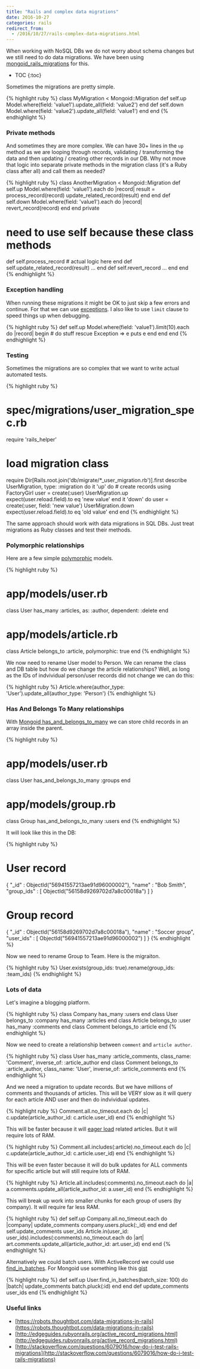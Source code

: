 ```yaml
---
title: "Rails and complex data migrations"
date: 2016-10-27
categories: rails
redirect_from:
  - /2016/10/27/rails-complex-data-migrations.html
---
```


When working with NoSQL DBs we do not worry about schema changes but we still need to do data migrations.  We have been using [mongoid_rails_migrations](https://github.com/adacosta/mongoid_rails_migrations) for this.

* TOC
{:toc}

Sometimes the migrations are pretty simple.  

{% highlight ruby %}
class MyMigration < Mongoid::Migration
  def self.up
    Model.where(field: 'value1').update_all(field: 'value2')
  end
  def self.down
    Model.where(field: 'value2').update_all(field: 'value1')
  end
end
{% endhighlight %}

### Private methods

And sometimes they are more complex.  We can have 30+ lines in the `up` method as we are looping through records, validating / transforming the data and then updating / creating other records in our DB.  Why not move that logic into separate private methods in the migration class (it's a Ruby class after all) and call them as needed?  

{% highlight ruby %}
class AnotherMigration < Mongoid::Migration
  def self.up
    Model.where(field: 'value1').each do |record|
      result = process_record(record)
      update_related_record(result)
    end
  end
  def self.down
    Model.where(field: 'value1').each do |record|
      revert_record(record)
    end
  end
private
  # need to use self because these class methods
  def self.process_record
    # actual logic here
  end
  def self.update_related_record(result)
    ...
  end
  def self.revert_record
    ...
  end
end
{% endhighlight %}

### Exception handling

When running these migrations it might be OK to just skip a few errors and continue.  For that we can use  [exceptions](http://rubylearning.com/satishtalim/ruby_exceptions.html).  I also like to use `limit` clause to speed things up when debugging.

{% highlight ruby %}
def self.up
  Model.where(field: 'value1').limit(10).each do |record|
    begin
      # do stuff
    rescue Exception => e
      puts e
    end
  end
end
{% endhighlight %}

### Testing

Sometimes the migrations are so complex that we want to write actual automated tests.  

{% highlight ruby %}
# spec/migrations/user_migration_spec.rb
require 'rails_helper'
# load migration class
require Dir[Rails.root.join('db/migrate/*_user_migration.rb')].first
describe UserMigration, type: :migration do
  it 'up' do
    # create records using FactoryGirl
    user = create(:user)
    UserMigration.up
    expect(user.reload.field).to eq 'new value'
  end
  it 'down' do
    user = create(:user, field: 'new value')
    UserMigration.down
    expect(user.reload.field).to eq 'old value'
  end
end
{% endhighlight %}

The same approach should work with data migrations in SQL DBs.  Just treat migrations as Ruby classes and test their methods.  

### Polymorphic relationships

Here are a few simple [polymorphic](http://guides.rubyonrails.org/association_basics.html#polymorphic-associations) models.  

{% highlight ruby %}
# app/models/user.rb
class User
  has_many :articles, as: :author, dependent: :delete
end
# app/models/article.rb
class Article
  belongs_to :article, polymorphic: true
end
{% endhighlight %}

We now need to rename User model to Person.  We can rename the class and DB table but how do we change the article relationships?  Well, as long as the IDs of indvividual person/user records did not change we can do this:

{% highlight ruby %}
Article.where(author_type: 'User').update_all(author_type: 'Person')
{% endhighlight %}

### Has And Belongs To Many relationships

With [Mongoid has_and_belongs_to_many](https://docs.mongodb.com/ruby-driver/master/tutorials/6.0.0/mongoid-relations/#has-and-belongs-to-many) we can store child records in an array inside the parent.  

{% highlight ruby %}
# app/models/user.rb
class User
  has_and_belongs_to_many :groups
end
# app/models/group.rb
class Group
  has_and_belongs_to_many :users
end
{% endhighlight %}

It will look like this in the DB:

{% highlight ruby %}
# User record
{
    "_id" : ObjectId("56941557213ae91d96000002"),
    "name" : "Bob Smith",
    "group_ids" : [
        ObjectId("56158d9269702d7a8c00018a")
    ]
}
# Group record
{
    "_id" : ObjectId("56158d9269702d7a8c00018a"),
    "name" : "Soccer group",
    "user_ids" : [
        ObjectId("56941557213ae91d96000002")
    ]
}
{% endhighlight %}

Now we need to rename Group to Team.  Here is the migraiton.  

{% highlight ruby %}
User.exists(group_ids: true).rename(group_ids: :team_ids)
{% endhighlight %}

### Lots of data

Let's imagine a blogging platform.  

{% highlight ruby %}
class Company
  has_many :users
end
class User
  belongs_to :company
  has_many :articles
end
class Article
  belongs_to :user
  has_many :comments
end
class Comment
  belongs_to :article
end
{% endhighlight %}

Now we need to create a relationship between `comment` and `article author`.  

{% highlight ruby %}
class User
  has_many :article_comments, class_name: 'Comment', inverse_of: :article_author
end
class Comment
  belongs_to :article_author, class_name: 'User', inverse_of: :article_comments
end
{% endhighlight %}

And we need a migration to update records.  But we have millions of comments and thousands of articles.  This will be VERY slow as it will query for each article AND user and then do indvividual updates.  

{% highlight ruby %}
Comment.all.no_timeout.each do |c|
  c.update(article_author_id: c.article.user_id)
end
{% endhighlight %}

This will be faster because it will [eager load](http://www.rubydoc.info/github/mongoid/mongoid/Mongoid%2FCriteria%3Aincludes) related articles.  But it will require lots of RAM.  

{% highlight ruby %}
Comment.all.includes(:article).no_timeout.each do |c|
  c.update(article_author_id: c.article.user_id)
end
{% endhighlight %}

This will be even faster because it will do bulk updates for ALL comments for specific article but will still require lots of RAM.

{% highlight ruby %}
Article.all.includes(:comments).no_timeout.each do |a|
  a.comments.update_all(article_author_id: a.user_id)
end
{% endhighlight %}

This will break up work into smaller chunks for each group of users (by company).  It will require far less RAM.

{% highlight ruby %}
def self.up
  Company.all.no_timeout.each do |company|
    update_comments company.users.pluck(:_id)
  end
end
def self.update_comments user_ids
  Article.in(user_id: user_ids).includes(:comments).no_timeout.each do |art|
    art.comments.update_all(article_author_id: art.user_id)
  end
end
{% endhighlight %}

Alternatively we could batch users.  With ActiveRecord we could use [find_in_batches](http://apidock.com/rails/ActiveRecord/Batches/find_in_batches). For Mongoid use something like this  [gist](https://gist.github.com/justinko/1272234)

{% highlight ruby %}
def self.up
  User.find_in_batches(batch_size: 100) do |batch|
    update_comments batch.pluck(:id)
  end
end
def update_comments user_ids
end
{% endhighlight %}


### Useful links

* [https://robots.thoughtbot.com/data-migrations-in-rails](https://robots.thoughtbot.com/data-migrations-in-rails)
* [http://edgeguides.rubyonrails.org/active_record_migrations.html](http://edgeguides.rubyonrails.org/active_record_migrations.html)
* [http://stackoverflow.com/questions/6079016/how-do-i-test-rails-migrations](http://stackoverflow.com/questions/6079016/how-do-i-test-rails-migrations)
